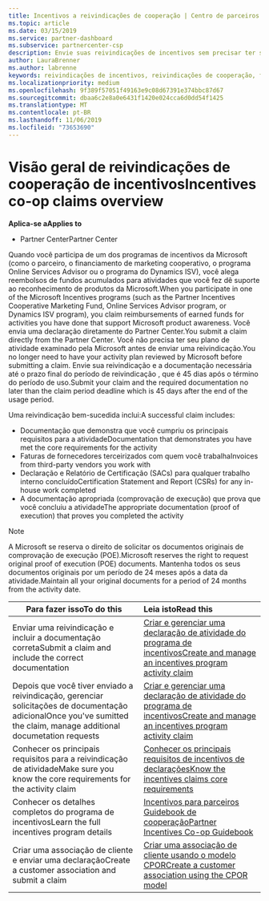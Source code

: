 ```yaml
---
title: Incentivos a reivindicações de cooperação | Centro de parceiros
ms.topic: article
ms.date: 03/15/2019
ms.service: partner-dashboard
ms.subservice: partnercenter-csp
description: Envie suas reivindicações de incentivos sem precisar ter seu plano de atividade examinado primeiro.
author: LauraBrenner
ms.author: labrenne
keywords: reivindicações de incentivos, reivindicações de cooperação, fundos de cooperação
ms.localizationpriority: medium
ms.openlocfilehash: 9f389f57051f49163e9c08d67391e374bbc87d67
ms.sourcegitcommit: dbaa6c2e8a0e6431f1420e024cca6d0dd54f1425
ms.translationtype: MT
ms.contentlocale: pt-BR
ms.lasthandoff: 11/06/2019
ms.locfileid: "73653690"
---
```

# <a name="incentives-co-op-claims-overview"></a><span data-ttu-id="2a91a-104">Visão geral de reivindicações de cooperação de incentivos</span><span class="sxs-lookup"><span data-stu-id="2a91a-104">Incentives co-op claims overview</span></span>

<span data-ttu-id="2a91a-105">**Aplica-se a**</span><span class="sxs-lookup"><span data-stu-id="2a91a-105">**Applies to**</span></span>

- <span data-ttu-id="2a91a-106">Partner Center</span><span class="sxs-lookup"><span data-stu-id="2a91a-106">Partner Center</span></span>

<span data-ttu-id="2a91a-107">Quando você participa de um dos programas de incentivos da Microsoft (como o parceiro, o financiamento de marketing cooperativo, o programa Online Services Advisor ou o programa do Dynamics ISV), você alega reembolsos de fundos acumulados para atividades que você fez dê suporte ao reconhecimento de produtos da Microsoft.</span><span class="sxs-lookup"><span data-stu-id="2a91a-107">When you participate in one of the Microsoft Incentives programs (such as the Partner Incentives Cooperative Marketing Fund, Online Services Advisor program, or Dynamics ISV program), you claim reimbursements of earned funds for activities you have done that support Microsoft product awareness.</span></span> <span data-ttu-id="2a91a-108">Você envia uma declaração diretamente do Partner Center.</span><span class="sxs-lookup"><span data-stu-id="2a91a-108">You submit a claim directly from the Partner Center.</span></span> <span data-ttu-id="2a91a-109">Você não precisa ter seu plano de atividade examinado pela Microsoft antes de enviar uma reivindicação.</span><span class="sxs-lookup"><span data-stu-id="2a91a-109">You no longer need to have your activity plan reviewed by Microsoft before submitting a claim.</span></span> <span data-ttu-id="2a91a-110">Envie sua reivindicação e a documentação necessária até o prazo final do período de reivindicação , que é 45 dias após o término do período de uso.</span><span class="sxs-lookup"><span data-stu-id="2a91a-110">Submit your claim and the required documentation no later than the claim period deadline which is 45 days after the end of the usage period.</span></span> 

<span data-ttu-id="2a91a-111">Uma reivindicação bem-sucedida inclui:</span><span class="sxs-lookup"><span data-stu-id="2a91a-111">A successful claim includes:</span></span>

- <span data-ttu-id="2a91a-112">Documentação que demonstra que você cumpriu os principais requisitos para a atividade</span><span class="sxs-lookup"><span data-stu-id="2a91a-112">Documentation that demonstrates you have met the core requirements for the activity</span></span>
- <span data-ttu-id="2a91a-113">Faturas de fornecedores terceirizados com quem você trabalha</span><span class="sxs-lookup"><span data-stu-id="2a91a-113">Invoices from third-party vendors you work with</span></span>
- <span data-ttu-id="2a91a-114">Declaração e Relatório de Certificação (SACs) para qualquer trabalho interno concluído</span><span class="sxs-lookup"><span data-stu-id="2a91a-114">Certification Statement and Report (CSRs) for any in-house work completed</span></span>
- <span data-ttu-id="2a91a-115">A documentação apropriada (comprovação de execução) que prova que você concluiu a atividade</span><span class="sxs-lookup"><span data-stu-id="2a91a-115">The appropriate documentation (proof of execution) that proves you completed the activity</span></span> 

>[!NOTE]
><span data-ttu-id="2a91a-116">A Microsoft se reserva o direito de solicitar os documentos originais de comprovação de execução (POE).</span><span class="sxs-lookup"><span data-stu-id="2a91a-116">Microsoft reserves the right to request original proof of execution (POE) documents.</span></span> <span data-ttu-id="2a91a-117">Mantenha todos os seus documentos originais por um período de 24 meses após a data da atividade.</span><span class="sxs-lookup"><span data-stu-id="2a91a-117">Maintain all your original documents for a period of 24 months from the activity date.</span></span> 

|<span data-ttu-id="2a91a-118">**Para fazer isso**</span><span class="sxs-lookup"><span data-stu-id="2a91a-118">**To do this**</span></span>   |<span data-ttu-id="2a91a-119">**Leia isto**</span><span class="sxs-lookup"><span data-stu-id="2a91a-119">**Read this**</span></span>   |
|-----------------|:--------------------------------------|
|<span data-ttu-id="2a91a-120">Enviar uma reivindicação e incluir a documentação correta</span><span class="sxs-lookup"><span data-stu-id="2a91a-120">Submit a claim and include the correct documentation</span></span>|[<span data-ttu-id="2a91a-121">Criar e gerenciar uma declaração de atividade do programa de incentivos</span><span class="sxs-lookup"><span data-stu-id="2a91a-121">Create and manage an incentives program activity claim</span></span>](create-incentives-claims.md)|
|<span data-ttu-id="2a91a-122">Depois que você tiver enviado a reivindicação, gerenciar solicitações de documentação adicional</span><span class="sxs-lookup"><span data-stu-id="2a91a-122">Once you've sumitted the claim, manage additional documetation requests</span></span>|[<span data-ttu-id="2a91a-123">Criar e gerenciar uma declaração de atividade do programa de incentivos</span><span class="sxs-lookup"><span data-stu-id="2a91a-123">Create and manage an incentives program activity claim</span></span>](create-incentives-claims.md)  |
|<span data-ttu-id="2a91a-124">Conhecer os principais requisitos para a reivindicação de atividade</span><span class="sxs-lookup"><span data-stu-id="2a91a-124">Make sure you know the core requirements for the activity claim</span></span>|[<span data-ttu-id="2a91a-125">Conhecer os principais requisitos de incentivos de declarações</span><span class="sxs-lookup"><span data-stu-id="2a91a-125">Know the incentives claims core requirements</span></span>](core-requirements.md)   |
|<span data-ttu-id="2a91a-126">Conhecer os detalhes completos do programa de incentivos</span><span class="sxs-lookup"><span data-stu-id="2a91a-126">Learn the full incentives program details</span></span>|[<span data-ttu-id="2a91a-127">Incentivos para parceiros Guidebook de cooperação</span><span class="sxs-lookup"><span data-stu-id="2a91a-127">Partner Incentives Co-op Guidebook</span></span>](https://assets.microsoft.com/coop-guidebook.pdf)
|<span data-ttu-id="2a91a-128">Criar uma associação de cliente e enviar uma declaração</span><span class="sxs-lookup"><span data-stu-id="2a91a-128">Create a customer association and submit a claim</span></span> |[<span data-ttu-id="2a91a-129">Criar uma associação de cliente usando o modelo CPOR</span><span class="sxs-lookup"><span data-stu-id="2a91a-129">Create a customer association using the CPOR model</span></span>](submit-osa-claim.md)|
                                                                                 
                                   
